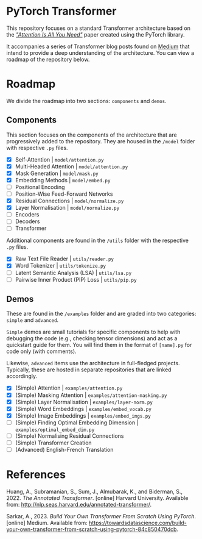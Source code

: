 # PyTorch Transformer
This repository focuses on a standard Transformer architecture based on the *["Attention Is All You Need"](https://arxiv.org/abs/1706.03762)* paper created using the PyTorch library.

It accompanies a series of Transformer blog posts found on [Medium](https://medium.com/@achronus/transformers-the-frontier-of-ml-generalisation-9659c42111c9) 
that intend to provide a deep understanding of the architecture. You can view a roadmap of the repository below.

# Roadmap
We divide the roadmap into two sections: `components` and `demos`.

## Components
This section focuses on the components of the architecture that are progressively added to the repository. They are housed in the `/model` folder with 
respective `.py` files.
- [x] Self-Attention | `model/attention.py`
- [x] Multi-Headed Attention | `model/attention.py`
- [x] Mask Generation | `model/mask.py`
- [x] Embedding Methods | `model/embed.py`
- [ ] Positional Encoding
- [ ] Position-Wise Feed-Forward Networks
- [x] Residual Connections | `model/normalize.py`
- [x] Layer Normalisation | `model/normalize.py`
- [ ] Encoders
- [ ] Decoders
- [ ] Transformer

Additional components are found in the `/utils` folder with the respective `.py` files.
- [x] Raw Text File Reader | `utils/reader.py`
- [x] Word Tokenizer | `utils/tokenize.py`
- [ ] Latent Semantic Analysis (LSA) | `utils/lsa.py`
- [ ] Pairwise Inner Product (PIP) Loss | `utils/pip.py` 

## Demos
These are found in the `/examples` folder and are graded into two categories: `simple` and `advanced`.

`Simple` demos are small tutorials for specific components to help with debugging the code (e.g., checking tensor dimensions) and act as a quickstart 
guide for them. You will find them in the format of `[name].py` for code only (with comments).

Likewise, `advanced` items use the architecture in full-fledged projects. Typically, these are hosted in separate repositories that are linked accordingly.

- [x] (Simple) Attention | `examples/attention.py`
- [x] (Simple) Masking Attention | `examples/attention-masking.py`
- [x] (Simple) Layer Normalisation | `examples/layer-norm.py`
- [x] (Simple) Word Embeddings | `examples/embed_vocab.py`
- [x] (Simple) Image Embeddings | `examples/embed_imgs.py`
- [ ] (Simple) Finding Optimal Embedding Dimension | `examples/optimal_embed_dim.py`
- [ ] (Simple) Normalising Residual Connections
- [ ] (Simple) Transformer Creation
- [ ] (Advanced) English-French Translation

# References
Huang, A., Subramanian, S., Sum, J., Almubarak, K., and Biderman, S., 2022. *The Annotated Transformer*. [online] Harvard University. Available from: 
http://nlp.seas.harvard.edu/annotated-transformer/.

Sarkar, A., 2023. *Build Your Own Transformer From Scratch Using PyTorch*. [online] Medium. Available from: https://towardsdatascience.com/build-your-own-transformer-from-scratch-using-pytorch-84c850470dcb.